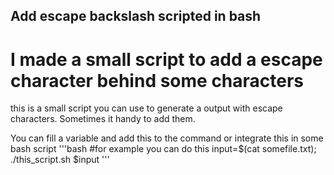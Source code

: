 ## Add escape backslash scripted in bash
# I made a small script to add a escape character behind some characters

this is a small script you can use to generate a output with escape characters. 
Sometimes it handy to add them. 


You can fill a variable and add this to the command or integrate this in some bash script
'''bash
#for example you can do this
input=$(cat somefile.txt); ./this_script.sh $input
'''
